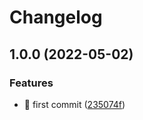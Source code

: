 # Changelog

## 1.0.0 (2022-05-02)


### Features

* 🎉 first commit ([235074f](https://github.com/andreaskian/vscode-idiomatic-css-order/commit/235074f25f0b4565f49260ba644d9d6b7c46dd7c))
